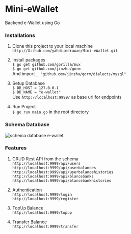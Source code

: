 # Mini-eWallet
Backend e-Wallet using Go

<h3>Installations</h3>

1. Clone this project to your local machine<br>
`http://Github.com/yahdiindrawan/Mini-eWallet.git`

2. Install packages<br>
`$ go get github.com/gorilla/mux`<br>
`$ go get github.com/jinzhu/gorm`<br>
And import
`_ "github.com/jinzhu/gorm/dialects/mysql"`

3. Setup Database<br>
`$ DB_HOST = 127.0.0.1`<br>
`$ DB_NAME = "e-wallet"`<br>
Use `http://localhost:9999/` as base url for endpoints

4. Run Project<br>
`$ go run main.go` in the root directory<br>

<h3>Schema Database</h3>

![schema database e-wallet](https://user-images.githubusercontent.com/55028341/100875294-68c12200-34d8-11eb-8028-bb889410ed72.png)



<h3>Features</h3>

1. CRUD Rest API from the schema<br>
`http://localhost:9999/api/users` <br>
`http://localhost:9999/api/userbalances` <br>
`http://localhost:9999/api/userbalancehistories` <br>
`http://localhost:9999/api/blancebanks` <br>
`http://localhost:9999/api/blancebankhistories` <br>

2. Authentication<br>
`http://localhost:9999/login` <br>
`http://localhost:9999/register` <br>

3. TopUp Balance<br>
`http://localhost:9999/topup` <br>

4. Transfer Balance<br>
`http://localhost:9999/transfer` <br>

